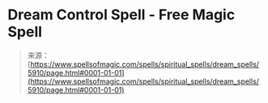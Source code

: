 <!--yml
category: 未分类
date: 2024-06-12 18:40:14
-->

# Dream Control Spell - Free Magic Spell

> 来源：[https://www.spellsofmagic.com/spells/spiritual_spells/dream_spells/5910/page.html#0001-01-01](https://www.spellsofmagic.com/spells/spiritual_spells/dream_spells/5910/page.html#0001-01-01)